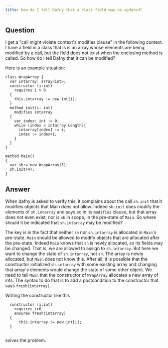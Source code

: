 ```yaml
---
title: How do I tell Dafny that a class field may be updated?
---
```


## Question

I get a "call might violate context's modifies clause" in the following context.
I have a field in a class that is is an array whose elements are being modified by a call, but the field does not exist when the enclosing method
is called. So how do I tell Dafny that it can be modified?

Here is an example situation:
```dafny
class WrapArray {
  var intarray: array<int>; 
  constructor (i:int) 
    requires i > 0
  {
    this.intarray := new int[i];
  }
  method init(i: int)
    modifies intarray
  {
    var index: int := 0;
    while (index < intarray.Length){
      intarray[index] := i;
      index := index+1;
    }
  }
}

method Main()
{
  var sh:= new WrapArray(5);
  sh.init(4);
}
```

## Answer

When dafny is asked to verify this, it complains about the call `sh.init` that it modifies objects that
Main does not allow. Indeed `sh.init` does modify the elements of `sh.intarray` and says so in its `modifies` clause,
but that array does not even exist, nor is `sh` in scope, in the pre-state of `Main`. 
So where should it be indicated that `sh.intarray` may be modified?

The key is in the fact that neither `sh` nor `sh.intarray` is allocated in `Main`'s pre-state. `Main` should be allowed 
to modify objects that are allocated after the pre-state. Indeed `Main` knows that `sh` is newly allocated, so its fields
may be changed. That is, we are allowed to assign to `sh.intarray`. But here we want to change the state of `sh.intarray`,
not `sh`. The array is newly allocated, but `Main` does not know this.
After all, it is possible that the constructor initialized `sh.intarray` with some existing array and changing that array's elements
would change the state of some other object. We need to tell `Main` that the constructor of `WrapArray` allocates a new 
array of ints. The syntax to do that is to add a postcondition to the constructor that says `fresh(intarray)`.

Writing the constructor like this

```dafny
  constructor (i:int)
    requires i>0
    ensures fresh(intarray)
  {
      this.intarray := new int[i];
  }
  
```

solves the problem.
